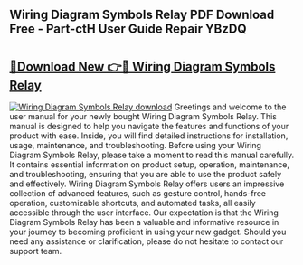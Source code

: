 ## Wiring Diagram Symbols Relay PDF Download Free - Part-ctH User Guide Repair YBzDQ

# <h2><a href="http://dfhz4rt.blite.top/?on=Wiring+Diagram+Symbols+Relay">🔗Download New 👉🔴 Wiring Diagram Symbols Relay</a></h2>

[![Wiring Diagram Symbols Relay download](https://i.imgur.com/lujVjoI.png)](http://dfhz4rt.blite.top/?on=Wiring+Diagram+Symbols+Relay)
Greetings and welcome to the user manual for your newly bought Wiring Diagram Symbols Relay. This manual is designed to help you navigate the features and functions of your product with ease. Inside, you will find detailed instructions for installation, usage, maintenance, and troubleshooting. Before using your Wiring Diagram Symbols Relay, please take a moment to read this manual carefully. It contains essential information on product setup, operation, maintenance, and troubleshooting, ensuring that you are able to use the product safely and effectively. Wiring Diagram Symbols Relay offers users an impressive collection of advanced features, such as gesture control, hands-free operation, customizable shortcuts, and automated tasks, all easily accessible through the user interface. Our expectation is that the Wiring Diagram Symbols Relay has been a valuable and informative resource in your journey to becoming proficient in using your new gadget. Should you need any assistance or clarification, please do not hesitate to contact our support team.
